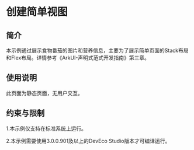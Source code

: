 # 创建简单视图

## 简介

本示例通过展示食物番茄的图片和营养信息，主要为了展示简单页面的Stack布局和Flex布局。详情参考《ArkUI-声明式范式开发指南》第三章。

## 使用说明

此页面为静态页面，无用户交互。

## 约束与限制

1.本示例仅支持在标准系统上运行。

2.本示例需要使用3.0.0.901及以上的DevEco Studio版本才可编译运行。